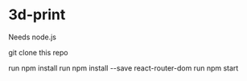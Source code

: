# 3d-print

Needs node.js

git clone this repo

run npm install 
run npm install --save react-router-dom
run npm start
